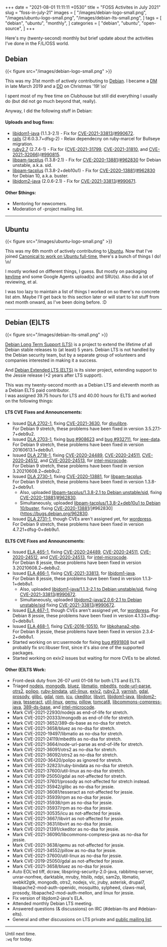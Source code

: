 +++
date = "2021-08-01 11:11:11 +0530"
title = "FOSS Activites in July 2021"
slug = "foss-in-july-21"
images = [
    "/images/debian-logo-small.png",
    "/images/ubuntu-logo-small.png",
    "/images/debian-lts-small.png",
]
tags = [
    "debian",
    "ubuntu",
    "monthly",
]
categories = [
    "debian",
    "ubuntu",
    "open-source",
]
+++

Here's my (twenty-second) monthly but brief update about the activities I've done in the F/L/OSS world.

## Debian
{{< figure src="/images/debian-logo-small.png" >}}

This was my 31st month of actively contributing to [Debian](https://www.debian.org/).
I became a [DM](https://wiki.debian.org/DebianMaintainer) in late March 2019 and a [DD](https://wiki.debian.org/DebianDeveloper) on Christmas '19! \o/

I spent most of my free time on Clubhouse but still did everything I usually do (but did not go much beyond that, really).

Anyway, I did the following stuff in Debian:

#### Uploads and bug fixes:

- [libjdom1-java](https://tracker.debian.org/pkg/libjdom1-java) (1.1.3-2.1) - Fix for [CVE-2021-33813](https://security-tracker.debian.org/tracker/CVE-2021-33813)/[#990672](https://bugs.debian.org/990672).
- [rails](https://tracker.debian.org/pkg/rails) (2:6.0.3.7+dfsg-2) - Relax dependecny on ruby-marcel for Bullseye migration.
- [ruby2.7](https://tracker.debian.org/pkg/ruby2.7) (2.7.4-1) - Fix for {[CVE-2021-31799](https://security-tracker.debian.org/tracker/CVE-2021-31799), [CVE-2021-31810](https://security-tracker.debian.org/tracker/CVE-2021-31810), and [CVE-2021-32066](https://security-tracker.debian.org/tracker/CVE-2021-32066)}/[#990815](https://bugs.debian.org/990815).
- [libpam-tacplus](https://tracker.debian.org/pkg/libpam-tacplus) (1.3.8-2.1) - Fix for [CVE-2020-13881](https://security-tracker.debian.org/tracker/CVE-2020-13881)/[#962830](https://bugs.debian.org/962830) for Debian unstable, a.k.a. sid.
- [libpam-tacplus](https://tracker.debian.org/pkg/libpam-tacplus) (1.3.8-2+deb10u1) - Fix for [CVE-2020-13881](https://security-tracker.debian.org/tracker/CVE-2020-13881)/[#962830](https://bugs.debian.org/962830) for Debian 10, a.k.a. buster.
- [libjdom2-java](https://tracker.debian.org/pkg/libjdom2-java) (2.0.6-2.1) - Fix for [CVE-2021-33813](https://security-tracker.debian.org/tracker/CVE-2021-33813)/[#990671](https://bugs.debian.org/990671).

#### Other $things:

- Mentoring for newcomers.
- Moderation of -project mailing list.

---

## Ubuntu
{{< figure src="/images/ubuntu-logo-small.png" >}}

This was my 6th month of actively contributing to [Ubuntu](https://ubuntu.com/about).
Now that I've joined [Canonical to work on Ubuntu full-time](https://utkarsh2102.com/posts/hello-canonical/), there's a bunch of things I do! \o/

I mostly worked on different things, I guess. But mostly on packaging [keylime](https://github.com/utkarsh2102/python-keylime) and some Google Agents upload(s) and SRU(s). Also did a lot of reviewing, et al.

I was too lazy to maintain a list of things I worked on so there's no concrete list atm. Maybe I'll get back to this section later or will start to list stuff from next month onward, as I've been doing before. :D

---

## Debian (E)LTS
{{< figure src="/images/debian-lts-small.png" >}}

[Debian Long Term Support (LTS)](https://www.freexian.com/en/services/debian-lts.html) is a project to extend the lifetime of all Debian stable releases to (at least) 5 years. Debian LTS is not handled by the Debian security team, but by a separate group of volunteers and companies interested in making it a success.  

And [Debian Extended LTS (ELTS)](https://deb.freexian.com/extended-lts) is its sister project, extending support to the Jessie release (+2 years after LTS support).

This was my twenty-second month as a Debian LTS and eleventh month as a Debian ELTS paid contributor.  
I was assigned 39.75 hours for LTS and 40.00 hours for ELTS and worked on the following things:  

#### LTS CVE Fixes and Announcements:

- Issued [DLA 2702-1](https://lists.debian.org/debian-lts-announce/2021/07/msg00002.html), fixing [CVE-2021-3630](https://security-tracker.debian.org/tracker/CVE-2021-3630), for [djvulibre](https://tracker.debian.org/pkg/djvulibre).  
  For Debian 9 stretch, these problems have been fixed in version 3.5.27.1-7+deb9u2.
- Issued [DLA 2703-1](https://lists.debian.org/debian-lts-announce/2021/07/msg00003.html), fixing [bug #908623](https://bugs.debian.org/908623) and [bug #932711](https://bugs.debian.org/932711), for [ieee-data](https://tracker.debian.org/pkg/ieee-data).  
  For Debian 9 stretch, these problems have been fixed in version 20160613.1+deb9u1.
- Issued [DLA 2718-1](https://lists.debian.org/debian-lts-announce/2021/07/msg00022.html), fixing [CVE-2020-24489](https://security-tracker.debian.org/tracker/CVE-2020-24489), [CVE-2020-24511](https://security-tracker.debian.org/tracker/CVE-2020-24511), [CVE-2020-24512](https://security-tracker.debian.org/tracker/CVE-2020-24512), and [CVE-2020-24513](https://security-tracker.debian.org/tracker/CVE-2020-24513), for [intel-microcode](https://tracker.debian.org/pkg/intel-microcode).  
  For Debian 9 stretch, these problems have been fixed in version 3.20210608.2~deb9u2.
- Issued [DLA 2730-1](https://lists.debian.org/debian-lts-announce/2021/08/msg00006.html), fixing [CVE-2020-13881](https://security-tracker.debian.org/tracker/CVE-2020-13881), for [libpam-tacplus](https://tracker.debian.org/pkg/libpam-tacplus).  
  For Debian 9 stretch, these problems have been fixed in version 1.3.8-2+deb9u1.
  - Also, uploaded [libpam-tacplus/1.3.8-2.1 to Debian unstable/sid](https://tracker.debian.org/news/1245344/accepted-libpam-tacplus-138-21-source-into-unstable/), fixing [CVE-2020-13881](https://security-tracker.debian.org/tracker/CVE-2020-13881)/[#962830](https://bugs.debian.org/962830).
  - Simultaneously, uploaded [libpam-tacplus/1.3.8-2+deb10u1 to Debian 10/buster](https://tracker.debian.org/news/1245501/accepted-libpam-tacplus-138-2deb10u1-source-amd64-into-proposed-updates-stable-new-proposed-updates/), fixing [CVE-2020-13881](https://security-tracker.debian.org/tracker/CVE-2020-13881)/[#962830](https://bugs.debian.org/962830.
- Issued [DLA 2731-1](https://lists.debian.org/debian-lts-announce/2021/08/msg00007.html), though CVEs aren't assigned yet, for [wordpress](https://tracker.debian.org/pkg/wordpress).  
  For Debian 9 stretch, these problems have been fixed in version 4.7.21+dfsg-0+deb9u1.

#### ELTS CVE Fixes and Announcements:

- Issued [ELA 465-1](https://deb.freexian.com/extended-lts/updates/ela-465-1-intel-microcode/), fixing [CVE-2020-24489](https://security-tracker.debian.org/tracker/CVE-2020-24489), [CVE-2020-24511](https://security-tracker.debian.org/tracker/CVE-2020-24511), [CVE-2020-24512](https://security-tracker.debian.org/tracker/CVE-2020-24512), and [CVE-2020-24513](https://security-tracker.debian.org/tracker/CVE-2020-24513), for [intel-microcode](https://tracker.debian.org/pkg/intel-microcode).  
  For Debian 8 jessie, these problems have been fixed in version 3.20210608.2~deb8u2.
- Issued [ELA 466-1](https://deb.freexian.com/extended-lts/updates/ela-466-1-libjdom1-java/), fixing [CVE-2021-33813](https://security-tracker.debian.org/tracker/CVE-2021-33813), for [libjdom1-java](https://tracker.debian.org/pkg/libjdom1-java).  
  For Debian 8 jessie, these problems have been fixed in version 1.1.3-1+deb8u1.
  - Also, uploaded [libjdom1-java/1.1.3-2.1 to Debian unstable/sid](https://tracker.debian.org/news/1245334/accepted-libjdom1-java-113-21-source-into-unstable/), fixing [CVE-2021-33813](https://security-tracker.debian.org/tracker/CVE-2021-33813)/[#990672](https://bugs.debian.org/990672).
  - Simultaneously, uploaded [libjdom2-java/2.0.6-2.1 to Debian unstable/sid](https://tracker.debian.org/news/1245371/accepted-libjdom2-java-206-21-source-into-unstable/) fixing [CVE-2021-33813](https://security-tracker.debian.org/tracker/CVE-2021-33813)/[#990672](https://bugs.debian.org/990672).
- Issued [ELA 467-1](https://deb.freexian.com/extended-lts/updates/ela-467-1-wordpress/), though CVEs aren't assigned yet, for [wordpress](https://tracker.debian.org/pkg/wordpress).
  For Debian 8 jessie, these problems have been fixed in version 4.1.33+dfsg-0+deb8u1.
- Issued [ELA 468-1](https://deb.freexian.com/extended-lts/updates/ela-468-1-libkohana2-php/), fixing [CVE-2016-10510](https://security-tracker.debian.org/tracker/CVE-2016-10510), for [libkohana2-php](https://tracker.debian.org/pkg/libkohana2-php).  
  For Debian 8 jessie, these problems have been fixed in version 2.3.4-2+deb8u1.
- Started working on src:usermode for fixing [bug #991808](https://bugs.debian.org/991808) but will probably fix src:libuser first, since it's also one of the supported packages.
- Started working on exiv2 issues but waiting for more CVEs to be alloted.

#### Other (E)LTS Work:

- Front-desk duty from 26-07 until 01-08 for both LTS and ELTS.
- Triaged [nodejs](https://tracker.debian.org/pkg/nodejs),
[mongodb](https://tracker.debian.org/pkg/mongodb),
[bluez](https://tracker.debian.org/pkg/bluez),
[libmatio](https://tracker.debian.org/pkg/libmatio),
[mbedtls](https://tracker.debian.org/pkg/mbedtls),
[node-url-parse](https://tracker.debian.org/pkg/node-url-parse),
[otrs2](https://tracker.debian.org/pkg/otrs2),
[polipo](https://tracker.debian.org/pkg/polipo),
[ruby-bindata](https://tracker.debian.org/pkg/ruby-bindata),
[util-linux](https://tracker.debian.org/pkg/util-linux),
[exiv2](https://tracker.debian.org/pkg/exiv2),
[ruby2.3](https://tracker.debian.org/pkg/ruby2.3),
[varnish](https://tracker.debian.org/pkg/varnish),
[gdal](https://tracker.debian.org/pkg/gdal),
[prosody](https://tracker.debian.org/pkg/prosody),
[glibc](https://tracker.debian.org/pkg/glibc),
[gdal](https://tracker.debian.org/pkg/gdal),
[rpm](https://tracker.debian.org/pkg/rpm),
[icu](https://tracker.debian.org/pkg/icu),
[ckeditor](https://tracker.debian.org/pkg/ckeditor),
[libvirt](https://tracker.debian.org/pkg/libvirt),
[libjdom1-java](https://tracker.debian.org/pkg/libjdom1-java),
[libjdom2-java](https://tracker.debian.org/pkg/libjdom2-java),
[tesseract](https://tracker.debian.org/pkg/tesseract),
[util-linux](https://tracker.debian.org/pkg/util-linux),
[qemu](https://tracker.debian.org/pkg/qemu),
[pillow](https://tracker.debian.org/pkg/pillow),
[tomcat8](https://tracker.debian.org/pkg/tomcat8),
[libcommons-compress-java](https://tracker.debian.org/pkg/libcommons-compress-java),
[389-ds-base](https://tracker.debian.org/pkg/389-ds-base), and
[intel-microcode](https://tracker.debian.org/pkg/intel-microcode).
- Mark CVE-2021-22930/nodejs as end-of-life for stretch.
- Mark CVE-2021-20333/mongodb as end-of-life for stretch.
- Mark CVE-2021-3652/389-ds-base as no-dsa for stretch.
- Mark CVE-2021-3658/bluez as no-dsa for stretch.
- Mark CVE-2020-19497/libmatio as no-dsa for stretch.
- Mark CVE-2021-24119/mbedtls as no-dsa for stretch.
- Mark CVE-2021-3664/node-url-parse as end-of-life for stretch.
- Mark CVE-2021-36091/otrs2 as no-dsa for stretch.
- Mark CVE-2021-36092/otrs2 as no-dsa for stretch.
- Mark CVE-2020-36420/polipo as ignored for stretch.
- Mark CVE-2021-32823/ruby-bindata as no-dsa for stretch.
- Mark CVE-2021-37600/util-linux as no-dsa for stretch.
- Mark CVE-2019-25050/gdal as not-affected for stretch.
- Mark CVE-2021-37601/prosody as not-affected for stretch instead.
- Mark CVE-2021-35942/glibc as no-dsa for jessie.
- Mark CVE-2021-36081/tesseract as not-affected for jessie.
- Mark CVE-2021-35939/rpm as no-dsa for jessie.
- Mark CVE-2021-35938/rpm as no-dsa for jessie.
- Mark CVE-2021-35937/rpm as no-dsa for jessie.
- Mark CVE-2021-30535/icu as not-affected for jessie.
- Mark CVE-2021-3667/libvirt as not-affected for jessie.
- Mark CVE-2021-3631/libvirt as no-dsa for jessie.
- Mark CVE-2021-21391/ckeditor as no-dsa for jessie.
- Mark CVE-2021-36090/libcommons-compress-java as no-dsa for jessie.
- Mark CVE-2021-3638/qemu as not-affected for jessie.
- Mark CVE-2021-34552/pillow as no-dsa for jessie.
- Mark CVE-2021-37600/util-linux as no-dsa for jessie.
- Mark CVE-2019-25050/gdal as not-affected for jessie.
- Mark CVE-2021-3658/bluez as no-dsa for jessie.
- Auto EOL'ed tiff, dcraw, libspring-security-2.0-java, rabbitmq-server, unrar-nonfree, darktable, mruby, htslib, ndpi, sam2p, libmatio, webkit2gtk, mongodb, otrs2, nodejs, vlc, jruby, asterisk, drupal7, libapache2-mod-auth-openidc, mosquitto, sylpheed, claws-mail, prosody, libapache2-mod-auth-mellon, and linux for jessie.
- Fix version of libjdom2-java's ELA.
- Attended monthly Debian LTS meeting.
- Answered questions (& discussions) on IRC (#debian-lts and #debian-elts).
- General and other discussions on LTS private and [public mailing list](https://lists.debian.org/debian-lts/2021/07/threads.html).

---

Until next time.  
`:wq` for today.

